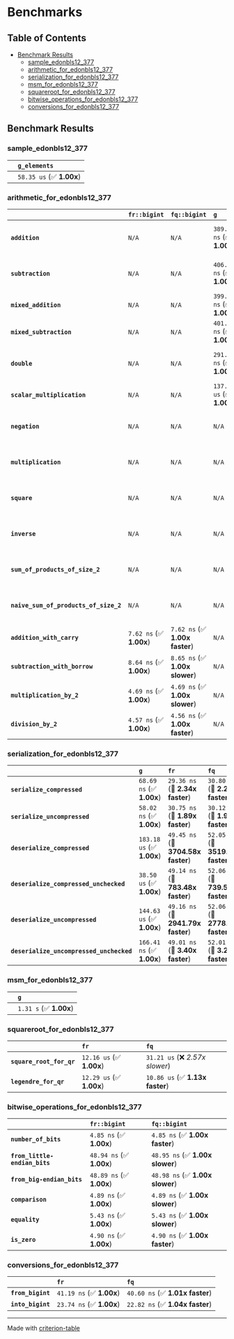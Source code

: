 # Benchmarks

## Table of Contents

- [Benchmark Results](#benchmark-results)
    - [sample_edonbls12_377](#sample_edonbls12_377)
    - [arithmetic_for_edonbls12_377](#arithmetic_for_edonbls12_377)
    - [serialization_for_edonbls12_377](#serialization_for_edonbls12_377)
    - [msm_for_edonbls12_377](#msm_for_edonbls12_377)
    - [squareroot_for_edonbls12_377](#squareroot_for_edonbls12_377)
    - [bitwise_operations_for_edonbls12_377](#bitwise_operations_for_edonbls12_377)
    - [conversions_for_edonbls12_377](#conversions_for_edonbls12_377)

## Benchmark Results

### sample_edonbls12_377

|        | `g_elements`              |
|:-------|:------------------------- |
|        | `58.35 us` (✅ **1.00x**)  |

### arithmetic_for_edonbls12_377

|                                       | `fr::bigint`            | `fq::bigint`                   | `g`                       | `fq`                            | `fr`                             |
|:--------------------------------------|:------------------------|:-------------------------------|:--------------------------|:--------------------------------|:-------------------------------- |
| **`addition`**                        | `N/A`                   | `N/A`                          | `389.62 ns` (✅ **1.00x**) | `8.72 ns` (🚀 **44.69x faster**) | `8.65 ns` (🚀 **45.04x faster**)  |
| **`subtraction`**                     | `N/A`                   | `N/A`                          | `406.84 ns` (✅ **1.00x**) | `8.81 ns` (🚀 **46.16x faster**) | `8.80 ns` (🚀 **46.25x faster**)  |
| **`mixed_addition`**                  | `N/A`                   | `N/A`                          | `399.61 ns` (✅ **1.00x**) | `N/A`                           | `N/A`                            |
| **`mixed_subtraction`**               | `N/A`                   | `N/A`                          | `401.37 ns` (✅ **1.00x**) | `N/A`                           | `N/A`                            |
| **`double`**                          | `N/A`                   | `N/A`                          | `291.46 ns` (✅ **1.00x**) | `5.82 ns` (🚀 **50.09x faster**) | `5.85 ns` (🚀 **49.85x faster**)  |
| **`scalar_multiplication`**           | `N/A`                   | `N/A`                          | `137.51 us` (✅ **1.00x**) | `N/A`                           | `N/A`                            |
| **`negation`**                        | `N/A`                   | `N/A`                          | `N/A`                     | `6.17 ns` (✅ **1.00x faster**)  | `6.18 ns` (✅ **1.00x**)          |
| **`multiplication`**                  | `N/A`                   | `N/A`                          | `N/A`                     | `43.35 ns` (✅ **1.02x slower**) | `42.58 ns` (✅ **1.00x**)         |
| **`square`**                          | `N/A`                   | `N/A`                          | `N/A`                     | `35.86 ns` (✅ **1.03x slower**) | `34.94 ns` (✅ **1.00x**)         |
| **`inverse`**                         | `N/A`                   | `N/A`                          | `N/A`                     | `6.89 us` (✅ **1.02x faster**)  | `7.00 us` (✅ **1.00x**)          |
| **`sum_of_products_of_size_2`**       | `N/A`                   | `N/A`                          | `N/A`                     | `61.56 ns` (✅ **1.00x faster**) | `61.69 ns` (✅ **1.00x**)         |
| **`naive_sum_of_products_of_size_2`** | `N/A`                   | `N/A`                          | `N/A`                     | `89.09 ns` (✅ **1.01x faster**) | `89.85 ns` (✅ **1.00x**)         |
| **`addition_with_carry`**             | `7.62 ns` (✅ **1.00x**) | `7.62 ns` (✅ **1.00x faster**) | `N/A`                     | `N/A`                           | `N/A`                            |
| **`subtraction_with_borrow`**         | `8.64 ns` (✅ **1.00x**) | `8.65 ns` (✅ **1.00x slower**) | `N/A`                     | `N/A`                           | `N/A`                            |
| **`multiplication_by_2`**             | `4.69 ns` (✅ **1.00x**) | `4.69 ns` (✅ **1.00x slower**) | `N/A`                     | `N/A`                           | `N/A`                            |
| **`division_by_2`**                   | `4.57 ns` (✅ **1.00x**) | `4.56 ns` (✅ **1.00x faster**) | `N/A`                     | `N/A`                           | `N/A`                            |

### serialization_for_edonbls12_377

|                                          | `g`                       | `fr`                               | `fq`                                |
|:-----------------------------------------|:--------------------------|:-----------------------------------|:----------------------------------- |
| **`serialize_compressed`**               | `68.69 ns` (✅ **1.00x**)  | `29.36 ns` (🚀 **2.34x faster**)    | `30.80 ns` (🚀 **2.23x faster**)     |
| **`serialize_uncompressed`**             | `58.02 ns` (✅ **1.00x**)  | `30.75 ns` (🚀 **1.89x faster**)    | `30.12 ns` (🚀 **1.93x faster**)     |
| **`deserialize_compressed`**             | `183.18 us` (✅ **1.00x**) | `49.45 ns` (🚀 **3704.58x faster**) | `52.05 ns` (🚀 **3519.22x faster**)  |
| **`deserialize_compressed_unchecked`**   | `38.50 us` (✅ **1.00x**)  | `49.14 ns` (🚀 **783.48x faster**)  | `52.06 ns` (🚀 **739.58x faster**)   |
| **`deserialize_uncompressed`**           | `144.63 us` (✅ **1.00x**) | `49.16 ns` (🚀 **2941.79x faster**) | `52.06 ns` (🚀 **2778.35x faster**)  |
| **`deserialize_uncompressed_unchecked`** | `166.41 ns` (✅ **1.00x**) | `49.01 ns` (🚀 **3.40x faster**)    | `52.01 ns` (🚀 **3.20x faster**)     |

### msm_for_edonbls12_377

|        | `g`                     |
|:-------|:----------------------- |
|        | `1.31 s` (✅ **1.00x**)  |

### squareroot_for_edonbls12_377

|                          | `fr`                     | `fq`                             |
|:-------------------------|:-------------------------|:-------------------------------- |
| **`square_root_for_qr`** | `12.16 us` (✅ **1.00x**) | `31.21 us` (❌ *2.57x slower*)    |
| **`legendre_for_qr`**    | `12.29 us` (✅ **1.00x**) | `10.86 us` (✅ **1.13x faster**)  |

### bitwise_operations_for_edonbls12_377

|                               | `fr::bigint`             | `fq::bigint`                     |
|:------------------------------|:-------------------------|:-------------------------------- |
| **`number_of_bits`**          | `4.85 ns` (✅ **1.00x**)  | `4.85 ns` (✅ **1.00x faster**)   |
| **`from_little-endian_bits`** | `48.94 ns` (✅ **1.00x**) | `48.95 ns` (✅ **1.00x slower**)  |
| **`from_big-endian_bits`**    | `48.89 ns` (✅ **1.00x**) | `48.98 ns` (✅ **1.00x slower**)  |
| **`comparison`**              | `4.89 ns` (✅ **1.00x**)  | `4.89 ns` (✅ **1.00x slower**)   |
| **`equality`**                | `5.43 ns` (✅ **1.00x**)  | `5.43 ns` (✅ **1.00x slower**)   |
| **`is_zero`**                 | `4.90 ns` (✅ **1.00x**)  | `4.90 ns` (✅ **1.00x faster**)   |

### conversions_for_edonbls12_377

|                   | `fr`                     | `fq`                             |
|:------------------|:-------------------------|:-------------------------------- |
| **`from_bigint`** | `41.19 ns` (✅ **1.00x**) | `40.60 ns` (✅ **1.01x faster**)  |
| **`into_bigint`** | `23.74 ns` (✅ **1.00x**) | `22.82 ns` (✅ **1.04x faster**)  |

---
Made with [criterion-table](https://github.com/nu11ptr/criterion-table)

